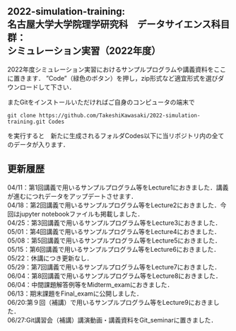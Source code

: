 ## 2022-simulation-training:<br>名古屋大学大学院理学研究科　データサイエンス科目群：<br>シミュレーション実習（2022年度）
2022年度シミュレーション実習におけるサンプルプログラムや講義資料をここに置きます．
”Code”（緑色のボタン）を押し，zip形式など適宜形式を選びダウンロードして下さい．

またGitをインストールいただければご自身のコンピュータの端末で
```
git clone https://github.com/TakeshiKawasaki/2022-simulation-training.git Codes
```
を実行すると　新たに生成されるフォルダCodes以下に当リポジトリ内の全てのデータが入ります．

## 更新履歴<br>
04/11：第1回講義で用いるサンプルプログラム等をLecture1におきました．講義が進むにつれデータをアップデートさせます．<br>
04/18：第2回講義で用いるサンプルプログラム等をLecture2におきました．今回はjupyter notebookファイルも掲載しました．<br>
04/25：第3回講義で用いるサンプルプログラム等をLecture3におきました．<br>
05/01：第4回講義で用いるサンプルプログラム等をLecture4におきました．<br>
05/08：第5回講義で用いるサンプルプログラム等をLecture5におきました．<br>
05/15：第6回講義で用いるサンプルプログラム等をLecture6におきました．<br>
05/22：休講につき更新なし．<br>
05/29：第7回講義で用いるサンプルプログラム等をLecture7におきました．<br>
06/04：第8回講義で用いるサンプルプログラム等をLecture8におきました．<br>
06/04：中間課題解答例等をMidterm_examにおきました．<br>
06/13：期末課題をFinal_examに公開しました．<br>
06/20:第９回（補講）で用いるサンプルプログラム等をLecture9におきました．<br>
06/27:Git講習会（補講）講演動画・講義資料をGit_seminarに置きました．<br>
